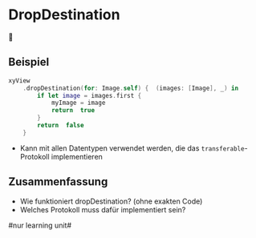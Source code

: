 # DropDestination
🎯

## Beispiel

```swift
xyView
	.dropDestination(for: Image.self) {  (images: [Image], _) in
		if let image = images.first { 
			myImage = image
			return  true
		}
		return  false
	}
```

- Kann mit allen Datentypen verwendet werden, die das `transferable`-Protokoll implementieren

## Zusammenfassung
- Wie funktioniert dropDestination? (ohne exakten Code)
- Welches Protokoll muss dafür implementiert sein?


#nur learning unit#